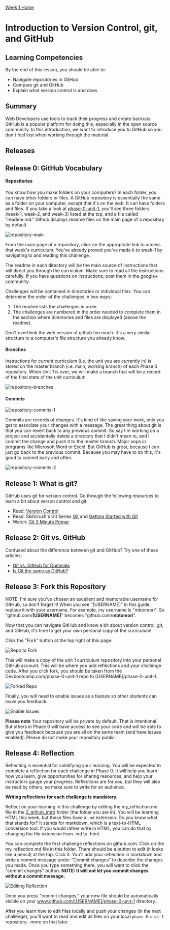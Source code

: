 [Week 1 Home](../)

# Introduction to Version Control, git, and GitHub

## Learning Competencies
By the end of this lesson, you should be able to:
- Navigate repositories in GitHub
- Compare git and GitHub
- Explain what version control is and does

## Summary
Web Developers use tools to track their progress and create backups. GitHub is a popular platform for doing this, especially in the open source community. In this introduction, we want to introduce you to GitHub so you don't feel lost when working through the material.


## Releases

## Release 0: GitHub Vocabulary

#### Repositories
You know how you make folders on your computers? In each folder, you can have other folders or files. A GitHub repository is essentially the same as a folder on your computer, except that it's on the web. It can have folders and files. If you take a look at [phase-0-unit-1](../../), you'll see three folders (week-1, week-2, and week-3) listed at the top, and a file called "readme.md." Github displays readme files on the main page of a repository by default.

![repository-main](../imgs/repository-main.png)

From the main page of a repository, click on the appropriate link to access that week's curriculum. You've already proved you've made it to week-1 by navigating to and reading this challenge.

The readme in each directory will be the main source of instructions that will direct you through the curriculum. Make sure to read all the instructions carefully. If you have questions on instructions, post them in the google+ community.

Challenges will be contained in directories or individual files. You can determine the order of the challenges in two ways:
  1. The readme lists the challenges in order.
  2. The challenges are numbered in the order needed to complete them in the section where directories and files are displayed (above the readme).

Don't overthink the web version of github too much. It's a very similar structure to a computer's file structure you already know.

#### Branches
Instructions for current curriculum (i.e. the unit you are currently in) is stored on the master branch (i.e. main, working branch) of each Phase 0 repository. When Unit 1 is over, we will make a branch that will be a record of the final state of the unit curriculum.

![repository-branches](../imgs/repository-branches.png)

#### Commits

![repository-commits-1](../imgs/repository-commits-1.png)

Commits are records of changes. It's kind of like saving your work, only you get to associate your changes with a message. The great thing about git is that you can revert back to any previous commit. So say I'm working on a project and accidentally delete a directory that I didn't mean to, and I commit the change and push it to the master branch. Major oops in programs like Microsoft Word or Excel. But GitHub is great, because I can just go back to the previous commit. Because you may have to do this, it's good to commit early and often.

![repository-commits-2](../imgs/repository-commits-2.png)

## Release 1: What is git?

GitHub uses git for version control. Go through the following resources to learn a bit about verson control and git.

- Read: [Version Control](http://skillcrush.com/2013/02/11/version-control/)
- Read: Skillcrush's Git Series [Git](http://skillcrush.com/2013/02/18/git/) and [Getting Started with Git](http://skillcrush.com/2013/02/20/get-started-working-with-git/)
- Watch: [Git 3 Minute Primer](http://www.youtube.com/watch?v=_Jmkvv_nKTE)

## Release 2: Git vs. GitHub

Confused about the difference between git and GitHub? Try one of these articles:

- [Git vs. GitHub for Dummies](http://stephaniehoh.github.io/blog/2013/10/07/git-vs-github-for-dummies/)
- [Is Git the same as GitHub?](http://www.jahya.net/blog/?2013-05-git-vs-github)

## Release 3: Fork this Repository
NOTE: I'm sure you've chosen an excellent and memorable username for GitHub, so don't forget it! When you see "[USERNAME]" in this guide, replace it with your username. For example, my username is "mbtomori".  So "github.com/**[USERNAME]**" becomes "github.com/**mbtomori**".

Now that you can navigate GitHub and know a bit about version control, git, and GitHub, it's time to get your own personal copy of the curriculum!

Click the "Fork" button at the top right of this page.

![Repo to Fork](../imgs/repo-to-fork.jpg)

This will make a copy of the unit 1 curriculum repository into your personal GitHub account. This will be where you add reflections and your challenge code. After you click fork, you should be taken from the Devbootcamp.com/phase-0-unit-1 repo to [USERNAME]/phase-0-unit-1.

![Forked Repo](../imgs/forked-repo.jpg)

Finally, you will need to enable issues as a feature so other students can leave you feedback.

![Enable Issues](../imgs/enable-issues.png)

**Please note** Your repository will be private by default. That is intentional. But others in Phase 0 will have access to see your code and will be able to give you feedback because you are all on the same team (and have issues enabled). Please do not make your repository public.


## Release 4: Reflection
Reflecting is essential for solidifying your learning. You will be expected to complete a reflection for each challenge in Phase 0. It will help you learn how you learn, give opportunities for sharing resources, and help your instructors gauge your progress. Reflections are for you, but they will also be read by others, so make sure to write for an audience.

**Writing reflections for each challenge is mandatory.**

Reflect on your learning in this challenge by editing the my_reflection.md file in the [2_github_intro](./) folder (the folder you are in). You will be learning HTML this week, but these files have a `.md` extension. Do you know what that stands for? It stands for markdown, which is a text-to-HTML conversion tool.  If you would rather write in HTML, you can do that by changing the file extension from .md to .html.

You can complete the first challenge reflections on github.com. Click on the my_reflection.md file in this folder. There should be a button to edit (it looks like a pencil) at the top. Click it. You'll add your reflection in markdown and write a commit message under "Commit changes" to describe the changes you made. Once you type something there, you will want to click the "commit changes" button. **NOTE: It will not let you commit changes without a commit message.**

![Editing Reflection](../imgs/adding-reflection.jpg)

Once you press "commit changes," your new file should be automatically visible on your www.github.com/[USERNAME]/phase-0-unit-1 directory.

After you learn how to edit files locally and push your changes (in the next challenge), you'll want to read and edit all files on your local `phase-0-unit-1` repository--more on that later.


